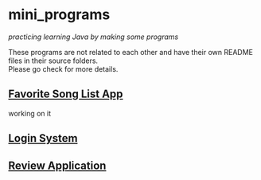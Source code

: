 # mini_programs
*practicing learning Java by making some programs*  
  
These programs are not related to each other and have their own README files in their source folders.  
Please go check for more details.



## [Favorite Song List App](https://github.com/stilinskii/mini_programs/tree/master/src/favSongListApp)    
working on it

## [Login System](https://github.com/stilinskii/mini_programs/tree/master/src/login_system)


## [Review Application](https://github.com/stilinskii/mini_projects/tree/master/src/review_application)


